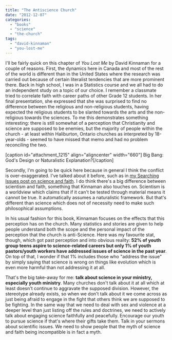 ```yaml
---
title: "The Antiscience Church"
date: "2012-12-07"
categories: 
  - "books"
  - "science"
  - "the-church"
tags: 
  - "david-kinnaman"
  - "you-lost-me"
---
```


I'll be fairly quick on this chapter of _You Lost Me_ by David Kinnaman for a couple of reasons. First, the dynamics here in Canada and most of the rest of the world is different than in the United States where the research was carried out because of certain literalist tendencies that are more prominent there. Back in high school, I was in a Statistics course and we all had to do an independent study on a topic of our choice. I remember a classmate tried to correlate faith with career paths of other Grade 12 students. In her final presentation, she expressed that she was surprised to find no difference between the religious and non-religious students, having expected the religious students to be slanted towards the arts and the non-religious towards the sciences. To me this demonstrates something interesting: there is still somewhat of a perception that Christianity and science are supposed to be enemies, but the majority of people within the church - at least within Haliburton, Ontario churches as interpreted by 18-year-olds - seemed to have missed that memo and had no problem reconciling the two.

\[caption id="attachment\_1215" align="aligncenter" width="660"\][](http://www.anabaptistredux.com/wp-content/uploads/2012/12/Big-Bang.jpg) Big Bang: God's Design or Naturalistic Explanation?\[/caption\]

<!--more-->

Secondly, I'm going to be quick here because in general I think the conflict is over-exaggerated. I've talked about it before, such as in [my Searching Issues post on science and faith](http://anabaptistredux.com/science-and-faith/ "Science and Faith"). I do think there's a big difference between scientism and faith, something that Kinnaman also touches on. Scientism is a worldview which claims that if it can't be tested through material means it cannot be true. It automatically assumes a naturalistic framework. But that's different than science which does not of necessity need to make such philosophical assumptions.

In his usual fashion for this book, Kinnaman focuses on the effects that this perception has on the church. Many statistics and stories are given to help people understand both the scope and the personal impact of the perception that the church is anti-Science. Here was my favourite stat, though, which got past perception and into obvious reality: **52% of youth group teens aspire to science-related careers but only 1% of youth pastors/youth workers have addressed issues of science in the past year**. On top of that, I wonder if that 1% includes those who "address the issue" by simply saying that science is wrong on things like evolution which is even more harmful than not addressing it at all.

That's the big take-away for me: **talk about science in your ministry, especially youth ministry**. Many churches don't talk about it at all which at least doesn't continue to aggravate the supposed division. However, the stereotype already exists, so when we don't talk about it we come across as just being afraid to engage in the fight that others think we are supposed to be fighting. In the same way that we need to deal with sex and violence at a deeper level than just listing off the rules and doctrines, we need to actively talk about engaging science faithfully and peacefully. Encourage our youth to pursue science if that's where their gifts take them. Talk in your sermons about scientific issues. We need to show people that the myth of science and faith being incompatible is in fact a myth.
